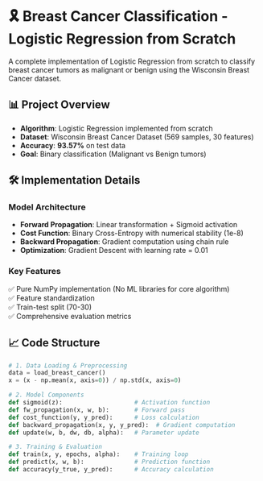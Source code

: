 # 🎗️ Breast Cancer Classification - Logistic Regression from Scratch

A complete implementation of Logistic Regression from scratch to classify breast cancer tumors as malignant or benign using the Wisconsin Breast Cancer dataset.

## 📊 Project Overview

- **Algorithm**: Logistic Regression implemented from scratch
- **Dataset**: Wisconsin Breast Cancer Dataset (569 samples, 30 features)
- **Accuracy**: **93.57%** on test data
- **Goal**: Binary classification (Malignant vs Benign tumors)

## 🛠️ Implementation Details

### Model Architecture
- **Forward Propagation**: Linear transformation + Sigmoid activation
- **Cost Function**: Binary Cross-Entropy with numerical stability (1e-8)
- **Backward Propagation**: Gradient computation using chain rule
- **Optimization**: Gradient Descent with learning rate = 0.01

### Key Features
✅ Pure NumPy implementation (No ML libraries for core algorithm)  
✅ Feature standardization  
✅ Train-test split (70-30)  
✅ Comprehensive evaluation metrics  

## 📈 Code Structure

```python
# 1. Data Loading & Preprocessing
data = load_breast_cancer()
x = (x - np.mean(x, axis=0)) / np.std(x, axis=0)

# 2. Model Components
def sigmoid(z):                    # Activation function
def fw_propagation(x, w, b):       # Forward pass
def cost_function(y, y_pred):      # Loss calculation
def backward_propagation(x, y, y_pred):  # Gradient computation
def update(w, b, dw, db, alpha):   # Parameter update

# 3. Training & Evaluation
def train(x, y, epochs, alpha):    # Training loop
def predict(x, w, b):              # Prediction function
def accuracy(y_true, y_pred):      # Accuracy calculation

